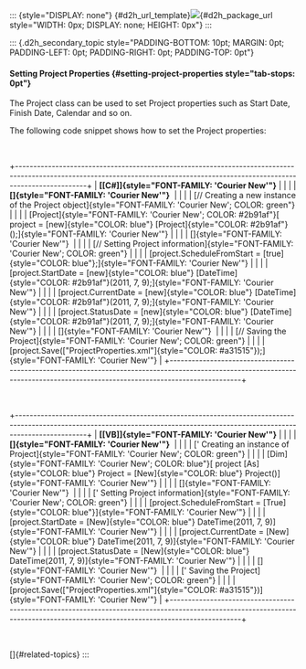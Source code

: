 ::: {style="DISPLAY: none"}
[](ms-xhelp:///?Id=d2h_url_template){#d2h_url_template}![](!package_url!){#d2h_package_url style="WIDTH: 0px; DISPLAY: none; HEIGHT: 0px"}
:::

::: {.d2h_secondary_topic style="PADDING-BOTTOM: 10pt; MARGIN: 0pt; PADDING-LEFT: 0pt; PADDING-RIGHT: 0pt; PADDING-TOP: 0pt"}
#### Setting Project Properties {#setting-project-properties style="tab-stops: 0pt"}

The Project class can be used to set Project properties such as Start Date, Finish Date, Calendar and so on.

The following code snippet shows how to set the Project properties:

 

+-------------------------------------------------------------------------------------------------------------------------------------------------------------------------------+
| **[\[C#\]]{style="FONT-FAMILY: 'Courier New'"}**                                                                                                                              |
|                                                                                                                                                                               |
| **[]{style="FONT-FAMILY: 'Courier New'"}**                                                                                                                                    |
|                                                                                                                                                                               |
| [// Creating a new instance of the Project object]{style="FONT-FAMILY: 'Courier New'; COLOR: green"}                                                                          |
|                                                                                                                                                                               |
| [Project]{style="FONT-FAMILY: 'Courier New'; COLOR: #2b91af"}[ project = [new]{style="COLOR: blue"} [Project]{style="COLOR: #2b91af"}();]{style="FONT-FAMILY: 'Courier New'"} |
|                                                                                                                                                                               |
| []{style="FONT-FAMILY: 'Courier New'"}                                                                                                                                        |
|                                                                                                                                                                               |
| [// Setting Project information]{style="FONT-FAMILY: 'Courier New'; COLOR: green"}                                                                                            |
|                                                                                                                                                                               |
| [project.ScheduleFromStart = [true]{style="COLOR: blue"};]{style="FONT-FAMILY: 'Courier New'"}                                                                                |
|                                                                                                                                                                               |
| [project.StartDate = [new]{style="COLOR: blue"} [DateTime]{style="COLOR: #2b91af"}(2011, 7, 9);]{style="FONT-FAMILY: 'Courier New'"}                                          |
|                                                                                                                                                                               |
| [project.CurrentDate = [new]{style="COLOR: blue"} [DateTime]{style="COLOR: #2b91af"}(2011, 7, 9);]{style="FONT-FAMILY: 'Courier New'"}                                        |
|                                                                                                                                                                               |
| [project.StatusDate = [new]{style="COLOR: blue"} [DateTime]{style="COLOR: #2b91af"}(2011, 7, 9);]{style="FONT-FAMILY: 'Courier New'"}                                         |
|                                                                                                                                                                               |
| []{style="FONT-FAMILY: 'Courier New'"}                                                                                                                                        |
|                                                                                                                                                                               |
| [// Saving the Project]{style="FONT-FAMILY: 'Courier New'; COLOR: green"}                                                                                                     |
|                                                                                                                                                                               |
| [project.Save([\"ProjectProperties.xml\"]{style="COLOR: #a31515"});]{style="FONT-FAMILY: 'Courier New'"}                                                                      |
+-------------------------------------------------------------------------------------------------------------------------------------------------------------------------------+

 

+-------------------------------------------------------------------------------------------------------------------------------------------------------------------------------+
| **[\[VB\]]{style="FONT-FAMILY: 'Courier New'"}**                                                                                                                              |
|                                                                                                                                                                               |
| **[]{style="FONT-FAMILY: 'Courier New'"}**                                                                                                                                    |
|                                                                                                                                                                               |
| [\' Creating an instance of Project]{style="FONT-FAMILY: 'Courier New'; COLOR: green"}                                                                                        |
|                                                                                                                                                                               |
| [Dim]{style="FONT-FAMILY: 'Courier New'; COLOR: blue"}[ project [As]{style="COLOR: blue"} Project = [New]{style="COLOR: blue"} Project()]{style="FONT-FAMILY: 'Courier New'"} |
|                                                                                                                                                                               |
| []{style="FONT-FAMILY: 'Courier New'"}                                                                                                                                        |
|                                                                                                                                                                               |
| [\' Setting Project information]{style="FONT-FAMILY: 'Courier New'; COLOR: green"}                                                                                            |
|                                                                                                                                                                               |
| [project.ScheduleFromStart = [True]{style="COLOR: blue"}]{style="FONT-FAMILY: 'Courier New'"}                                                                                 |
|                                                                                                                                                                               |
| [project.StartDate = [New]{style="COLOR: blue"} DateTime(2011, 7, 9)]{style="FONT-FAMILY: 'Courier New'"}                                                                     |
|                                                                                                                                                                               |
| [project.CurrentDate = [New]{style="COLOR: blue"} DateTime(2011, 7, 9)]{style="FONT-FAMILY: 'Courier New'"}                                                                   |
|                                                                                                                                                                               |
| [project.StatusDate = [New]{style="COLOR: blue"} DateTime(2011, 7, 9)]{style="FONT-FAMILY: 'Courier New'"}                                                                    |
|                                                                                                                                                                               |
| []{style="FONT-FAMILY: 'Courier New'"}                                                                                                                                        |
|                                                                                                                                                                               |
| [\' Saving the Project]{style="FONT-FAMILY: 'Courier New'; COLOR: green"}                                                                                                     |
|                                                                                                                                                                               |
| [project.Save([\"ProjectProperties.xml\"]{style="COLOR: #a31515"})]{style="FONT-FAMILY: 'Courier New'"}                                                                       |
+-------------------------------------------------------------------------------------------------------------------------------------------------------------------------------+

 

[]{#related-topics}
:::
